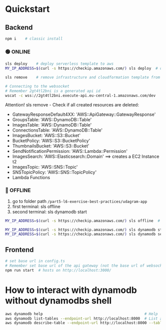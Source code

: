 # Quickstart

## Backend
```sh
npm i    # classic install
```
### 🟢 ONLINE
```sh
sls deploy    # deploy serverless template to aws
MY_IP_ADDRESS=$(curl -s https://checkip.amazonaws.com/) sls deploy  # deploy with environment variables (in this case MY_IP_ADDRESS to substitute the current ip address)

sls remove    # remove infrastructure and cloudformation template from aws

# Connecting to the websocket
# Remember 2gt4tl2bni is a generated api id
wscat -c wss://2gt4tl2bni.execute-api.eu-central-1.amazonaws.com/dev
```
Attention! sls remove - Check if all created resources are deleted:
* GatewayResponseDefault4XX: 'AWS::ApiGateway::GatewayResponse'
* GroupsTable: 'AWS::DynamoDB::Table'
* ImagesTable: 'AWS::DynamoDB::Table'
* ConnectionsTable: 'AWS::DynamoDB::Table'
* ImagesBucket: 'AWS::S3::Bucket'
* BucketPolicy: 'AWS::S3::BucketPolicy'
* ThumbnailsBucket: 'AWS::S3::Bucket'
* SendNotificationPermission: 'AWS::Lambda::Permission'
* ImagesSearch: 'AWS::Elasticsearch::Domain'  ==> creates a EC2 Instance t2
* ImagesTopic: 'AWS::SNS::Topic'
* SNSTopicPolicy: 'AWS::SNS::TopicPolicy'
* Lambda Functions


### 🔴 OFFLINE
1. go to folder path `/part5-l6-exercise-best-practices/udagram-app`
2. first terminal: sls offline
3. second terminal: sls dynamodb start

```sh
MY_IP_ADDRESS=$(curl -s https://checkip.amazonaws.com/) sls offline  # local deployment hosted on http://localhost:3003

MY_IP_ADDRESS=$(curl -s https://checkip.amazonaws.com/) sls dynamodb start  # start dynamodb hosted on http://localhost:8000
MY_IP_ADDRESS=$(curl -s https://checkip.amazonaws.com/) sls dynamodb seed --seed=users,posts  # You can seed a database with this command
```


## Frontend
```sh
# set base url in config.ts
# Remember set base url of the api gateway (not the base url of websocket)!
npm run start  # hosts on http://localhost:3000/
```

# How to interact with dynamodb without dynamodbs shell
```sh
aws dynamodb help                                              # Help
aws dynamodb list-tables --endpoint-url http://localhost:8000  # List all tables
aws dynamodb describe-table --endpoint-url http://localhost:8000 --table-name groups-dev  # Describe a table by name (with item count)
```
